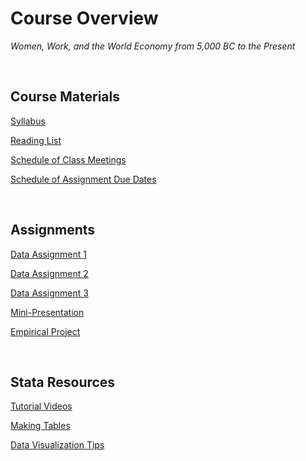 # Course Overview

_Women, Work, and the World Economy from 5,000 BC to the Present_

<br>

## Course Materials

[Syllabus](https://pjakiela.github.io/ECON460/ECON460syllabus.pdf)  

[Reading List](https://pjakiela.github.io/ECON460/readings.html) 

[Schedule of Class Meetings](https://pjakiela.github.io/ECON460/schedule.html)  

[Schedule of Assignment Due Dates](https://pjakiela.github.io/ECON460/assignments.html)  

<br>

## Assignments

[Data Assignment 1](https://pjakiela.github.io/ECON460/data1.html)  

[Data Assignment 2](https://pjakiela.github.io/ECON460/data2.html)  

[Data Assignment 3](https://pjakiela.github.io/ECON460/data3.html)

[Mini-Presentation](https://pjakiela.github.io/ECON460/mini-presentation.html)  

[Empirical Project](https://pjakiela.github.io/ECON460/project.html)  

<br>

## Stata Resources

[Tutorial Videos](https://pjakiela.github.io/stata/)  

[Making Tables](https://pjakiela.github.io/stata/making-tables.html)

[Data Visualization Tips](https://pjakiela.github.io/stata/dataviz.html)
